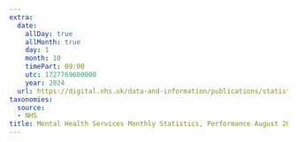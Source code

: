 ```yaml
---
extra:
  date:
    allDay: true
    allMonth: true
    day: 1
    month: 10
    timePart: 09:00
    utc: 1727769600000
    year: 2024
  url: https://digital.nhs.uk/data-and-information/publications/statistical/mental-health-services-monthly-statistics/performance-august-2024
taxonomies:
  source:
  - NHS
title: Mental Health Services Monthly Statistics, Performance August 2024
---
```


